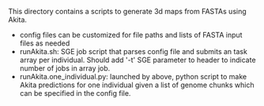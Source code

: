 This directory contains a scripts to generate 3d maps from FASTAs using Akita. 
- config files can be customized for file paths and lists of FASTA input files as needed
- runAkita.sh: SGE job script that parses config file and submits an task array per individual. Should add '-t' SGE parameter to header to indicate number of jobs in array job.
- runAkita.one_individual.py: launched by above, python script to make Akita predictions for one individual given a list of genome chunks which can be specified in the config file. 
